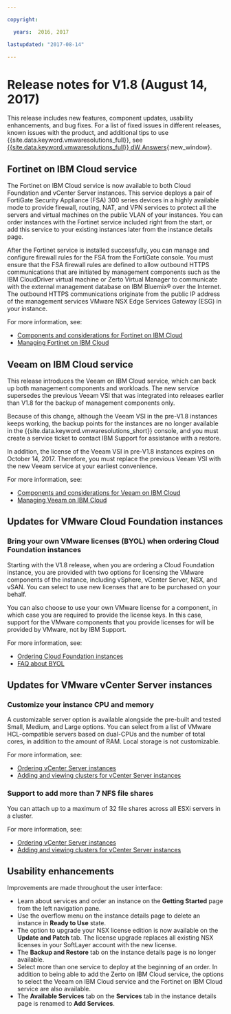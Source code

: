 ```yaml
---

copyright:

  years:  2016, 2017

lastupdated: "2017-08-14"

---
```


# Release notes for V1.8 (August 14, 2017)

This release includes new features, component updates, usability enhancements, and bug fixes. For a list of fixed issues in different releases, known issues with the product, and additional tips to use {{site.data.keyword.vmwaresolutions_full}}, see [{{site.data.keyword.vmwaresolutions_full}} dW Answers](https://developer.ibm.com/answers/topics/cloudvmw/){:new_window}.

## Fortinet on IBM Cloud service

The Fortinet on IBM Cloud service is now available to both Cloud Foundation and vCenter Server instances. This service deploys a pair of FortiGate Security Appliance (FSA) 300 series devices in a highly available mode to provide firewall, routing, NAT, and VPN services to protect all the servers and virtual machines on the public VLAN of your instances. You can order instances with the Fortinet service included right from the start, or add this service to your existing instances later from the instance details page.

After the Fortinet service is installed successfully, you can manage and configure firewall rules for the FSA from the FortiGate console. You must ensure that the FSA firewall rules are defined to allow outbound HTTPS communications that are initiated by management components such as the IBM CloudDriver virtual machine or Zerto Virtual Manager to communicate with the external management database on IBM Bluemix® over the Internet. The outbound HTTPS communications originate from the public IP address of the management services VMware NSX Edge Services Gateway (ESG) in your instance.

For more information, see:
* [Components and considerations for Fortinet on IBM Cloud](fsa_considerations.html)
* [Managing Fortinet on IBM Cloud](managingfsa.html)

## Veeam on IBM Cloud service

This release introduces the Veeam on IBM Cloud service, which can back up both management components and workloads. The new service supersedes the previous Veeam VSI that was integrated into releases earlier than V1.8 for the backup of management components only.

Because of this change, although the Veeam VSI in the pre-V1.8 instances keeps working, the backup points for the instances are no longer available in the {{site.data.keyword.vmwaresolutions_short}} console, and you must create a service ticket to contact IBM Support for assistance with a restore.

In addition, the license of the Veeam VSI in pre-V1.8 instances expires on October 14, 2017. Therefore, you must replace the previous Veeam VSI with the new Veeam service at your earliest convenience.

For more information, see:
* [Components and considerations for Veeam on IBM Cloud](veeam_considerations.html)
* [Managing Veeam on IBM Cloud](managingveeam.html)

## Updates for VMware Cloud Foundation instances

### Bring your own VMware licenses (BYOL) when ordering Cloud Foundation instances

Starting with the V1.8 release, when you are ordering a Cloud Foundation instance, you are provided with two options for licensing the VMware components of the instance, including vSphere, vCenter Server, NSX, and vSAN. You can select to use new licenses that are to be purchased on your behalf.

You can also choose to use your own VMware license for a component, in which case you are required to provide the license keys. In this case, support for the VMware components that you provide licenses for will be provided by VMware, not by IBM Support.

For more information, see:
* [Ordering Cloud Foundation instances](../sddc/sd_orderinginstance.html)
* [FAQ about BYOL](faq_byol.html)

## Updates for VMware vCenter Server instances

### Customize your instance CPU and memory

A customizable server option is available alongside the pre-built and tested Small, Medium, and Large options. You can select from a list of VMware HCL-compatible servers based on dual-CPUs and the number of total cores, in addition to the amount of RAM. Local storage is not customizable.

For more information, see:
* [Ordering vCenter Server instances](../vcenter/vc_orderinginstance.html)
* [Adding and viewing clusters for vCenter Server instances](../vcenter/vc_addingviewingclusters.html)

### Support to add more than 7 NFS file shares

 You can attach up to a maximum of 32 file shares across all ESXi servers in a cluster.

 For more information, see:
* [Ordering vCenter Server instances](../vcenter/vc_orderinginstance.html)
* [Adding and viewing clusters for vCenter Server instances](../vcenter/vc_addingviewingclusters.html)

## Usability enhancements

Improvements are made throughout the user interface:
* Learn about services and order an instance on the **Getting Started** page from the left navigation pane.
* Use the overflow menu on the instance details page to delete an instance in **Ready to Use** state.
* The option to upgrade your NSX license edition is now available on the **Update and Patch** tab. The license upgrade replaces all existing NSX licenses in your SoftLayer account with the new license.
* The **Backup and Restore** tab on the instance details page is no longer available.
* Select more than one service to deploy at the beginning of an order. In addition to being able to add the Zerto on IBM Cloud service, the options to select the Veeam on IBM Cloud service and the Fortinet on IBM Cloud service are also available.
* The **Available Services** tab on the **Services** tab in the instance details page is renamed to **Add Services**.
